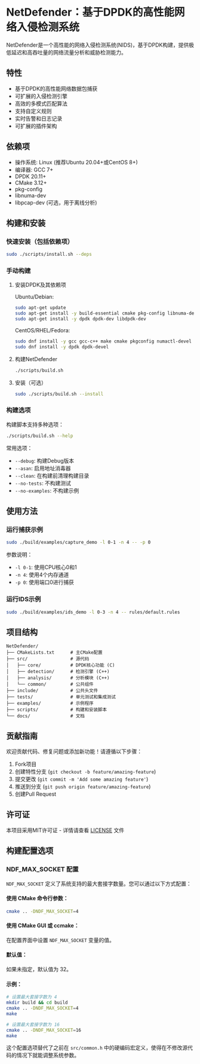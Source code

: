 # NetDefender：基于DPDK的高性能网络入侵检测系统

NetDefender是一个高性能的网络入侵检测系统(NIDS)，基于DPDK构建，提供极低延迟和高吞吐量的网络流量分析和威胁检测能力。



## 特性

- 基于DPDK的高性能网络数据包捕获
- 可扩展的入侵检测引擎
- 高效的多模式匹配算法
- 支持自定义规则
- 实时告警和日志记录
- 可扩展的插件架构

## 依赖项

- 操作系统: Linux (推荐Ubuntu 20.04+或CentOS 8+)
- 编译器: GCC 7+
- DPDK 20.11+
- CMake 3.12+
- pkg-config
- libnuma-dev
- libpcap-dev (可选，用于离线分析)

## 构建和安装

### 快速安装（包括依赖项）

```bash
sudo ./scripts/install.sh --deps
```

### 手动构建

1. 安装DPDK及其依赖项

   Ubuntu/Debian:
   ```bash
   sudo apt-get update
   sudo apt-get install -y build-essential cmake pkg-config libnuma-dev
   sudo apt-get install -y dpdk dpdk-dev libdpdk-dev
   ```

   CentOS/RHEL/Fedora:
   ```bash
   sudo dnf install -y gcc gcc-c++ make cmake pkgconfig numactl-devel
   sudo dnf install -y dpdk dpdk-devel
   ```

2. 构建NetDefender

   ```bash
   ./scripts/build.sh
   ```

3. 安装（可选）

   ```bash
   sudo ./scripts/build.sh --install
   ```

### 构建选项

构建脚本支持多种选项：

```bash
./scripts/build.sh --help
```

常用选项：
- `--debug`: 构建Debug版本
- `--asan`: 启用地址消毒器
- `--clean`: 在构建前清理构建目录
- `--no-tests`: 不构建测试
- `--no-examples`: 不构建示例

## 使用方法

### 运行捕获示例

```bash
sudo ./build/examples/capture_demo -l 0-1 -n 4 -- -p 0
```

参数说明：
- `-l 0-1`: 使用CPU核心0和1
- `-n 4`: 使用4个内存通道
- `-p 0`: 使用端口0进行捕获

### 运行IDS示例

```bash
sudo ./build/examples/ids_demo -l 0-3 -n 4 -- rules/default.rules
```

## 项目结构

```
NetDefender/
├── CMakeLists.txt      # 主CMake配置
├── src/                # 源代码
│   ├── core/           # DPDK核心功能 (C)
│   ├── detection/      # 检测引擎 (C++)
│   ├── analysis/       # 分析模块 (C++)
│   └── common/         # 公共组件
├── include/            # 公共头文件
├── tests/              # 单元测试和集成测试
├── examples/           # 示例程序
├── scripts/            # 构建和安装脚本
└── docs/               # 文档
```

## 贡献指南

欢迎贡献代码、修复问题或添加新功能！请遵循以下步骤：

1. Fork项目
2. 创建特性分支 (`git checkout -b feature/amazing-feature`)
3. 提交更改 (`git commit -m 'Add some amazing feature'`)
4. 推送到分支 (`git push origin feature/amazing-feature`)
5. 创建Pull Request

## 许可证

本项目采用MIT许可证 - 详情请查看 [LICENSE](LICENSE) 文件

## 构建配置选项

### NDF_MAX_SOCKET 配置

`NDF_MAX_SOCKET` 定义了系统支持的最大套接字数量。您可以通过以下方式配置：

#### 使用 CMake 命令行参数：
```bash
cmake .. -DNDF_MAX_SOCKET=4
```

#### 使用 CMake GUI 或 ccmake：
在配置界面中设置 `NDF_MAX_SOCKET` 变量的值。

#### 默认值：
如果未指定，默认值为 32。

#### 示例：
```bash
# 设置最大套接字数为 4
mkdir build && cd build
cmake .. -DNDF_MAX_SOCKET=4
make

# 设置最大套接字数为 16  
cmake .. -DNDF_MAX_SOCKET=16
make
```

这个配置选项替代了之前在 `src/common.h` 中的硬编码宏定义，使得在不修改源代码的情况下就能调整系统参数。 